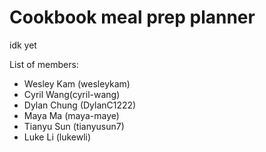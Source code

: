# Cookbook meal prep planner

idk yet

List of members: 
* Wesley Kam (wesleykam)
* Cyril Wang(cyril-wang)
* Dylan Chung (DylanC1222)
* Maya Ma (maya-maye)
* Tianyu Sun (tianyusun7)
* Luke Li (lukewli)
